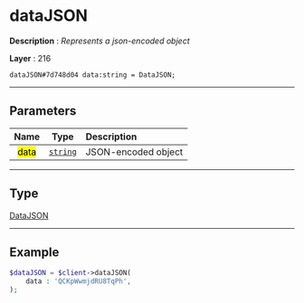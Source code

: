 # dataJSON

**Description** : *Represents a json\-encoded object*

**Layer** : 216

```tl
dataJSON#7d748d04 data:string = DataJSON;
```

---

## Parameters

| Name | Type | Description |
| :---: | :---: | :--- |
| <mark>data</mark> | [`string`](type/string) | JSON-encoded object |

---

## Type

[DataJSON](type/DataJSON)

---

## Example

```php
$dataJSON = $client->dataJSON(
	data : 'QCKpWwmjdRU8TqPh',
);
```